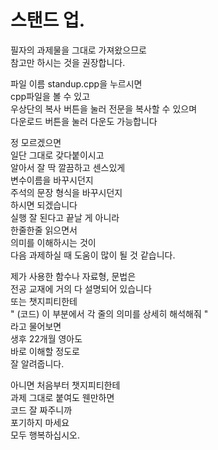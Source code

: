 # 스탠드 업.


필자의 과제물을 그대로 가져왔으므로<br/>
참고만 하시는 것을 권장합니다.<br/>

파일 이름 standup.cpp을 누르시면<br/>
cpp파일을 볼 수 있고<br/>
우상단의 복사 버튼을 눌러 전문을 복사할 수 있으며<br/>
다운로드 버튼을 눌러 다운도 가능합니다<br/>

정 모르겠으면<br/>
일단 그대로 갖다붙이시고<br/>
알아서 잘 딱 깔끔하고 센스있게<br/>
변수이름을 바꾸시던지<br/>
주석의 문장 형식을 바꾸시던지<br/>
하시면 되겠습니다<br/>
실행 잘 된다고 끝날 게 아니라<br/>
한줄한줄 읽으면서<br/>
의미를 이해하시는 것이<br/>
다음 과제하실 때 도움이 많이 될 것 같습니다.<br/>

제가 사용한 함수나 자료형, 문법은<br/>
전공 교재에 거의 다 설명되어 있습니다<br/>
또는 챗지피티한테<br/>
" (코드) 이 부분에서 각 줄의 의미를 상세히 해석해줘 "<br/>
라고 물어보면<br/>
생후 22개월 영아도<br/>
바로 이해할 정도로<br/>
잘 알려줍니다.<br/>

아니면 처음부터 챗지피티한테<br/>
과제 그대로 붙여도 웬만하면<br/>
코드 잘 짜주니까<br/>
포기하지 마세요<br/>
모두 행복하십시오.<br/>
